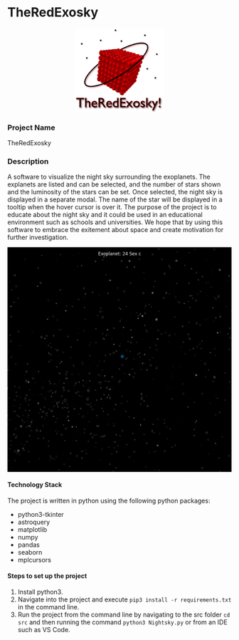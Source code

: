 # TheRedExosky

<img style="  display: block; margin-left: auto; margin-right: auto;" src="logo.png" width=200px>

### Project Name

TheRedExosky

### Description

A software to visualize the night sky surrounding the exoplanets. The explanets are listed and can be selected, and the number of stars shown and the luminosity of the stars can be set. Once selected, the night sky is displayed in a separate modal. The name of the star will be displayed in a tooltip when the hover cursor is over it. The purpose of the project is to educate about the night sky and it could be used in an educational environment such as schools and universities. We hope that by using this software to embrace the exitement about space and create motivation for further investigation.

<img style="  display: block; margin-left: auto; margin-right: auto;" src="image.png" width=800px>

#### Technology Stack

The project is written in python using the following python packages:

- python3-tkinter
- astroquery
- matplotlib
- numpy
- pandas
- seaborn
- mplcursors

#### Steps to set up the project

1. Install python3.
2. Navigate into the project and execute `pip3 install -r requirements.txt` in the command line.
3. Run the project from the command line by navigating to the src folder `cd src` and then running the command `python3 Nightsky.py` or from an IDE such as VS Code.
